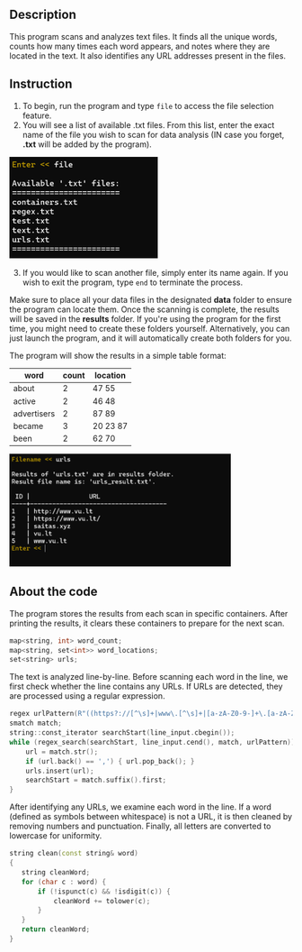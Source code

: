 ## Description
This program scans and analyzes text files. It finds all the unique words, counts how 
many times each word appears, and notes where they are located in the text. It also identifies
 any URL addresses present in the files.

## Instruction

1. To begin, run the program and type `file` to access the file selection feature.
2. You will see a list of available .txt files. From this list, enter the exact name
 of the file you wish to scan for data analysis (IN case you forget, **.txt** will be added by the program).   
<img src="images/list.png" alt="URL's" style="height: 180px;"/>

3. If you would like to scan another file, simply enter its name again. If you wish to exit the
 program, type `end` to terminate the process.

Make sure to place all your data files in the designated **data** folder to ensure the program can
 locate them. Once the scanning is complete, the results will be saved in the **results** folder. 
 If you're using the program for the first time, you might need to create these folders yourself.
  Alternatively, you can just launch the program, and it will automatically create both folders for you.

The program will show the results in a simple table format:

| word | count | location |
|--|--|--|
about         | 2    |  47 55 
active          | 2    |  46 48 
advertisers      | 2    |  87 89 
became       | 3    |  20 23 87 
been         | 2    |  62 70 

<img src="images/url.png" alt="URL's" style="height: 200px;"/>

## About the code

The program stores the results from each scan in specific containers.
 After printing the results, it clears these containers to prepare for the next scan.

 ```c++
map<string, int> word_count;
map<string, set<int>> word_locations;
set<string> urls;
 ```

The text is analyzed line-by-line. Before scanning each word in the line,
 we first check whether the line contains any URLs. If URLs are detected,
  they are processed using a regular expression. 

```c++
regex urlPattern(R"((https?://[^\s]+|www\.[^\s]+|[a-zA-Z0-9-]+\.[a-zA-Z]{2,})(/[^\s]*)?)");
smatch match;
string::const_iterator searchStart(line_input.cbegin());
while (regex_search(searchStart, line_input.cend(), match, urlPattern)) {
	url = match.str();
	if (url.back() == ',') { url.pop_back(); }
	urls.insert(url);
	searchStart = match.suffix().first;
}
 ```

After identifying any URLs, we examine each word in the line. If a word
 (defined as symbols between whitespace) is not a URL, it is then cleaned
  by removing numbers and punctuation. Finally, all letters are converted
   to lowercase for uniformity.

 ```c++
string clean(const string& word)
{
	string cleanWord;
	for (char c : word) {
		if (!ispunct(c) && !isdigit(c)) {
			cleanWord += tolower(c);
		}
	}
	return cleanWord;
}
 ```